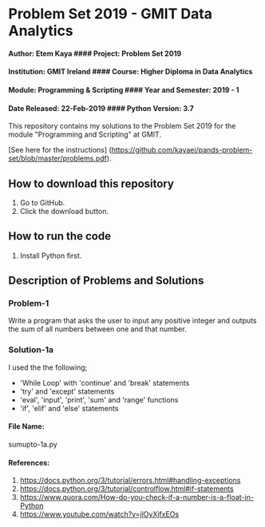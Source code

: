 # Problem Set 2019 - GMIT Data Analytics

#### Author: Etem Kaya                             #### Project: Problem Set 2019
#### Institution: GMIT Ireland                     #### Course: Higher Diploma in Data Analytics
#### Module: Programming & Scripting               #### Year and Semester: 2019 - 1
#### Date Released: 22-Feb-2019                    #### Python Version: 3.7

This repository contains my solutions to the Problem Set 2019 for the module "Programming and Scripting" at GMIT.

[See here for the instructions] (https://github.com/kayaei/pands-problem-set/blob/master/problems.pdf).

## How to download this repository

1. Go to GitHub.
2. Click the download button.

## How to run the code

1. Install Python first.

## Description of Problems and Solutions

### Problem-1

Write a program that asks the user to input any positive integer and outputs the 
sum of all numbers between one and that number.

### Solution-1a
I used the the following;
- 'While Loop' with 'continue' and 'break' statements
- 'try' and 'except' statements 
- 'eval', 'input', 'print', 'sum' and 'range' functions
- 'if', 'elif' and 'else' statements

#### File Name: 
sumupto-1a.py

#### References:
1. https://docs.python.org/3/tutorial/errors.html#handling-exceptions 
2. https://docs.python.org/3/tutorial/controlflow.html#if-statements 
3. https://www.quora.com/How-do-you-check-if-a-number-is-a-float-in-Python 
4. https://www.youtube.com/watch?v=jlOyXjfxEOs 
